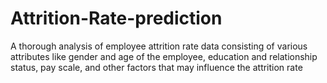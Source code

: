 # Attrition-Rate-prediction
A thorough analysis of employee attrition rate data consisting of various attributes like  gender and age of the employee, education and relationship status, pay scale, and other factors that may influence the attrition rate
